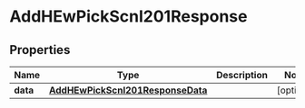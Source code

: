 

# AddHEwPickScnl201Response


## Properties

| Name | Type | Description | Notes |
|------------ | ------------- | ------------- | -------------|
|**data** | [**AddHEwPickScnl201ResponseData**](AddHEwPickScnl201ResponseData.md) |  |  [optional] |




